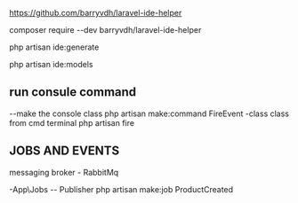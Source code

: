 https://github.com/barryvdh/laravel-ide-helper

composer require --dev barryvdh/laravel-ide-helper

php artisan ide:generate

php artisan ide:models 

## run consule command
--make the console class
php artisan make:command FireEvent
-class class from cmd terminal
php artisan fire

## JOBS AND EVENTS
messaging broker - RabbitMq


-App\Jobs -- Publisher
php artisan make:job ProductCreated 

